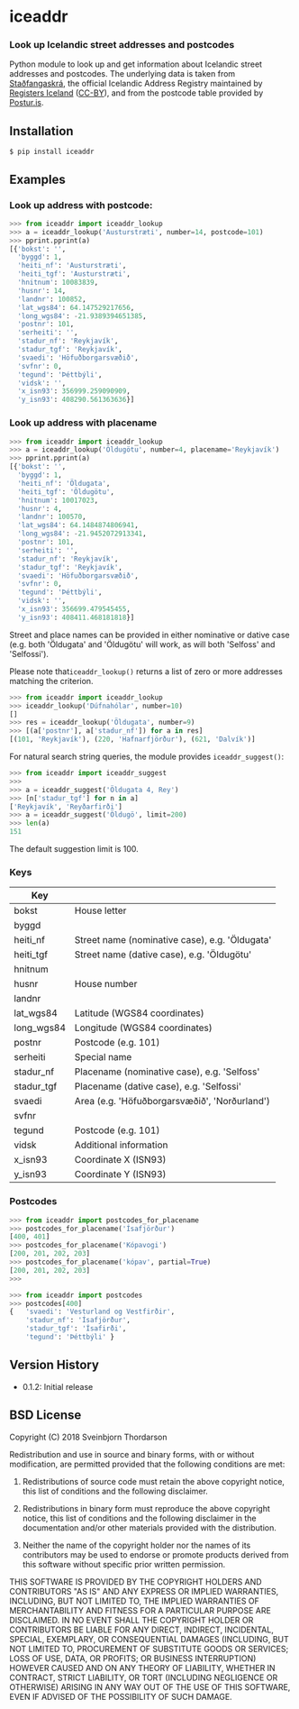 # iceaddr
 
### Look up Icelandic street addresses and postcodes

Python module to look up and get information about Icelandic street addresses and postcodes. The underlying data is taken from [Staðfangaskrá](https://opingogn.is/dataset/stadfangaskra), the official Icelandic Address Registry maintained by [Registers Iceland](https://www.skra.is) ([CC-BY](http://opendefinition.org/licenses/cc-by/)), and from the postcode table provided by [Postur.is](https://www.postur.is/einstaklingar/posthus/postnumer/gagnaskrar/).

## Installation

```
$ pip install iceaddr
```

## Examples

### Look up address with postcode:

```python
>>> from iceaddr import iceaddr_lookup
>>> a = iceaddr_lookup('Austurstræti', number=14, postcode=101)
>>> pprint.pprint(a)
[{'bokst': '',
  'byggd': 1,
  'heiti_nf': 'Austurstræti',
  'heiti_tgf': 'Austurstræti',
  'hnitnum': 10083839,
  'husnr': 14,
  'landnr': 100852,
  'lat_wgs84': 64.147529217656,
  'long_wgs84': -21.9389394651385,
  'postnr': 101,
  'serheiti': '',
  'stadur_nf': 'Reykjavík',
  'stadur_tgf': 'Reykjavík',
  'svaedi': 'Höfuðborgarsvæðið',
  'svfnr': 0,
  'tegund': 'Þéttbýli',
  'vidsk': '',
  'x_isn93': 356999.259090909,
  'y_isn93': 408290.561363636}]
```

### Look up address with placename

```python
>>> from iceaddr import iceaddr_lookup
>>> a = iceaddr_lookup('Öldugötu', number=4, placename='Reykjavík')
>>> pprint.pprint(a)
[{'bokst': '',
  'byggd': 1,
  'heiti_nf': 'Öldugata',
  'heiti_tgf': 'Öldugötu',
  'hnitnum': 10017023,
  'husnr': 4,
  'landnr': 100570,
  'lat_wgs84': 64.1484874806941,
  'long_wgs84': -21.9452072913341,
  'postnr': 101,
  'serheiti': '',
  'stadur_nf': 'Reykjavík',
  'stadur_tgf': 'Reykjavík',
  'svaedi': 'Höfuðborgarsvæðið',
  'svfnr': 0,
  'tegund': 'Þéttbýli',
  'vidsk': '',
  'x_isn93': 356699.479545455,
  'y_isn93': 408411.468181818}]
```

Street and place names can be provided in either nominative or dative case (e.g. both 'Öldugata' and 'Öldugötu' will work, as will both 'Selfoss' and 'Selfossi').

Please note that`iceaddr_lookup()` returns a list of zero or more addresses matching the criterion.

```python
>>> from iceaddr import iceaddr_lookup
>>> iceaddr_lookup('Dúfnahólar', number=10)
[]
>>> res = iceaddr_lookup('Öldugata', number=9)
>>> [(a['postnr'], a['stadur_nf']) for a in res]
[(101, 'Reykjavík'), (220, 'Hafnarfjörður'), (621, 'Dalvík')]
```

For natural search string queries, the module provides `iceaddr_suggest()`:

```python
>>> from iceaddr import iceaddr_suggest
>>>
>>> a = iceaddr_suggest('Öldugata 4, Rey')
>>> [n['stadur_tgf'] for n in a]
['Reykjavík', 'Reyðarfirði']
>>> a = iceaddr_suggest('Öldugö', limit=200)
>>> len(a)
151
```

The default suggestion limit is 100.

### Keys

| Key           |                                                |
| ------------- |------------------------------------------------|
| bokst         | House letter                                   |
| byggd         |                                                |
| heiti_nf      | Street name (nominative case), e.g. 'Öldugata' |
| heiti_tgf     | Street name (dative case), e.g. 'Öldugötu'     |
| hnitnum       |                                                |
| husnr         | House number                                   |
| landnr        |                                                |
| lat_wgs84     | Latitude (WGS84 coordinates)                   |
| long_wgs84    | Longitude (WGS84 coordinates)                  |
| postnr        | Postcode (e.g. 101)                            |
| serheiti      | Special name                                   |
| stadur_nf     | Placename (nominative case), e.g. 'Selfoss'    |
| stadur_tgf    | Placename (dative case), e.g. 'Selfossi'       |
| svaedi        | Area (e.g. 'Höfuðborgarsvæðið', 'Norðurland')  |
| svfnr         |                                                |
| tegund        | Postcode (e.g. 101)                            |
| vidsk         | Additional information                         |
| x_isn93       | Coordinate X (ISN93)                           |
| y_isn93       | Coordinate Y (ISN93)                           |

### Postcodes

```python
>>> from iceaddr import postcodes_for_placename
>>> postcodes_for_placename('Ísafjörður')
[400, 401]
>>> postcodes_for_placename('Kópavogi')
[200, 201, 202, 203]
>>> postcodes_for_placename('kópav', partial=True)
[200, 201, 202, 203]
>>>
```

```python
>>> from iceaddr import postcodes
>>> postcodes[400]
{   'svaedi': 'Vesturland og Vestfirðir', 
    'stadur_nf': 'Ísafjörður', 
    'stadur_tgf': 'Ísafirði', 
    'tegund': 'Þéttbýli' }
```

## Version History

* 0.1.2: Initial release

## BSD License 

Copyright (C) 2018 Sveinbjorn Thordarson

Redistribution and use in source and binary forms, with or without modification,
are permitted provided that the following conditions are met:

1. Redistributions of source code must retain the above copyright notice, this
list of conditions and the following disclaimer.

2. Redistributions in binary form must reproduce the above copyright notice, this
list of conditions and the following disclaimer in the documentation and/or other
materials provided with the distribution.

3. Neither the name of the copyright holder nor the names of its contributors may
be used to endorse or promote products derived from this software without specific
prior written permission.

THIS SOFTWARE IS PROVIDED BY THE COPYRIGHT HOLDERS AND CONTRIBUTORS "AS IS" AND
ANY EXPRESS OR IMPLIED WARRANTIES, INCLUDING, BUT NOT LIMITED TO, THE IMPLIED
WARRANTIES OF MERCHANTABILITY AND FITNESS FOR A PARTICULAR PURPOSE ARE DISCLAIMED.
IN NO EVENT SHALL THE COPYRIGHT HOLDER OR CONTRIBUTORS BE LIABLE FOR ANY DIRECT,
INDIRECT, INCIDENTAL, SPECIAL, EXEMPLARY, OR CONSEQUENTIAL DAMAGES (INCLUDING, BUT
NOT LIMITED TO, PROCUREMENT OF SUBSTITUTE GOODS OR SERVICES; LOSS OF USE, DATA, OR
PROFITS; OR BUSINESS INTERRUPTION) HOWEVER CAUSED AND ON ANY THEORY OF LIABILITY,
WHETHER IN CONTRACT, STRICT LIABILITY, OR TORT (INCLUDING NEGLIGENCE OR OTHERWISE)
ARISING IN ANY WAY OUT OF THE USE OF THIS SOFTWARE, EVEN IF ADVISED OF THE
POSSIBILITY OF SUCH DAMAGE.

